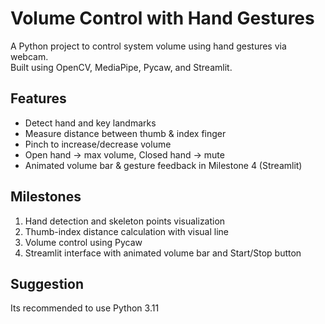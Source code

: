 # Volume Control with Hand Gestures

A Python project to control system volume using hand gestures via webcam.  
Built using OpenCV, MediaPipe, Pycaw, and Streamlit.

## Features
- Detect hand and key landmarks
- Measure distance between thumb & index finger
- Pinch to increase/decrease volume
- Open hand → max volume, Closed hand → mute
- Animated volume bar & gesture feedback in Milestone 4 (Streamlit)

## Milestones
1. Hand detection and skeleton points visualization
2. Thumb-index distance calculation with visual line
3. Volume control using Pycaw
4. Streamlit interface with animated volume bar and Start/Stop button

## Suggestion
Its recommended to use Python 3.11
